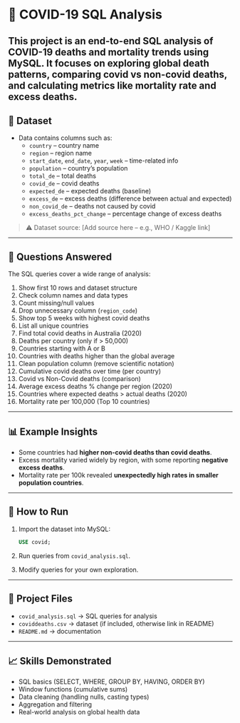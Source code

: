# 🦠 COVID-19 SQL Analysis
This project is an **end-to-end SQL analysis of COVID-19 deaths and mortality trends** using MySQL. It focuses on exploring global death patterns, comparing covid vs non-covid deaths, and calculating metrics like mortality rate and excess deaths.
---
## 📂 Dataset
* Data contains columns such as:
  * `country` – country name
  * `region` – region name
  * `start_date`, `end_date`, `year`, `week` – time-related info
  * `population` – country’s population
  * `total_de` – total deaths
  * `covid_de` – covid deaths
  * `expected_de` – expected deaths (baseline)
  * `excess_de` – excess deaths (difference between actual and expected)
  * `non_covid_de` – deaths not caused by covid
  * `excess_deaths_pct_change` – percentage change of excess deaths

> ⚠️ Dataset source: \[Add source here – e.g., WHO / Kaggle link]

---

## 📝 Questions Answered
The SQL queries cover a wide range of analysis:
1. Show first 10 rows and dataset structure
2. Check column names and data types
3. Count missing/null values
4. Drop unnecessary column (`region_code`)
5. Show top 5 weeks with highest covid deaths
6. List all unique countries
7. Find total covid deaths in Australia (2020)
8. Deaths per country (only if > 50,000)
9. Countries starting with A or B
10. Countries with deaths higher than the global average
11. Clean population column (remove scientific notation)
12. Cumulative covid deaths over time (per country)
13. Covid vs Non-Covid deaths (comparison)
14. Average excess deaths % change per region (2020)
15. Countries where expected deaths > actual deaths (2020)
16. Mortality rate per 100,000 (Top 10 countries)

---

## 📊 Example Insights

* Some countries had **higher non-covid deaths than covid deaths**.
* Excess mortality varied widely by region, with some reporting **negative excess deaths**.
* Mortality rate per 100k revealed **unexpectedly high rates in smaller population countries**.

---

## 🚀 How to Run

1. Import the dataset into MySQL:

   ```sql
   USE covid;
   ```
2. Run queries from `covid_analysis.sql`.
3. Modify queries for your own exploration.

---

## 📌 Project Files

* `covid_analysis.sql` → SQL queries for analysis
* `coviddeaths.csv` → dataset (if included, otherwise link in README)
* `README.md` → documentation

---

## 📈 Skills Demonstrated

* SQL basics (SELECT, WHERE, GROUP BY, HAVING, ORDER BY)
* Window functions (cumulative sums)
* Data cleaning (handling nulls, casting types)
* Aggregation and filtering
* Real-world analysis on global health data


